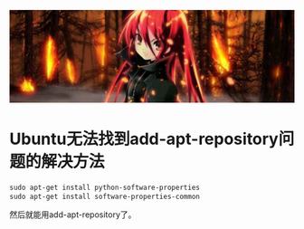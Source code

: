 [![header](../../../assets/header30.jpg)](https://yuenshome.github.io)

# Ubuntu无法找到add-apt-repository问题的解决方法

```shell
sudo apt-get install python-software-properties
sudo apt-get install software-properties-common
```

然后就能用add-apt-repository了。

